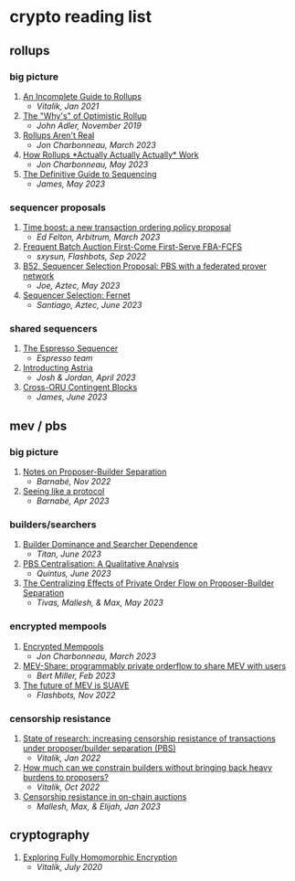 # crypto reading list

## rollups 

### big picture
1. [An Incomplete Guide to Rollups](https://vitalik.ca/general/2021/01/05/rollup.html)
   - _Vitalik, Jan 2021_
2. [The "Why's" of Optimistic Rollup](https://medium.com/@adlerjohn/the-why-s-of-optimistic-rollup-7c6a22cbb61a)
   - _John Adler, November 2019_
3. [Rollups Aren't Real](https://joncharbonneau.substack.com/p/rollups-arent-real)
   - _Jon Charbonneau, March 2023_
4. [How Rollups \*Actually Actually Actually\* Work](https://dba.mirror.xyz/LYUb_Y2huJhNUw_z8ltqui2d6KY8Fc3t_cnSE9rDL_o)
   - _Jon Charbonneau, May 2023_
5. [The Definitive Guide to Sequencing](https://prestwich.substack.com/p/the-definitive-guide-to-sequencing)
   - _James, May 2023_

### sequencer proposals
1. [Time boost: a new transaction ordering policy proposal](https://research.arbitrum.io/t/time-boost-a-new-transaction-ordering-policy-proposal/8173)
   - _Ed Felton, Arbitrum, March 2023_
2. [Frequent Batch Auction First-Come First-Serve FBA-FCFS](https://research.arbitrum.io/t/transaction-ordering-policy/127/2)
   - _sxysun, Flashbots, Sep 2022_
2. [B52, Sequencer Selection Proposal: PBS with a federated prover network](https://discourse.aztec.network/t/proposal-sequencer-selection-b52-pbs-with-a-federated-prover-network/351)
   - _Joe, Aztec, May 2023_
3. [Sequencer Selection: Fernet](https://discourse.aztec.network/t/proposal-sequencer-selection-fernet/533)
   - _Santiago, Aztec, June 2023_

### shared sequencers
1. [The Espresso Sequencer](https://hackmd.io/@EspressoSystems/EspressoSequencer)
   - _Espresso team_
2. [Introducting Astria](https://blog.astria.org/introducing-astria/)
   - _Josh & Jordan, April 2023_
3. [Cross-ORU Contingent Blocks](https://prestwich.substack.com/p/contingency)
   - _James, June 2023_


## mev / pbs

### big picture
1. [Notes on Proposer-Builder Separation](https://barnabe.substack.com/p/pbs)
   - _Barnabé, Nov 2022_
2. [Seeing like a protocol](https://barnabe.substack.com/p/seeing-like-a-protocol)
   - _Barnabé, Apr 2023_

### builders/searchers
1. [Builder Dominance and Searcher Dependence](https://frontier.tech/builder-dominance-and-searcher-dependence)
   - _Titan, June 2023_
2. [PBS Centralisation: A Qualitative Analysis](https://flashbots.notion.site/PBS-Centralisation-A-Qualitative-Analysis-0ba745fb32b94e8db759126d03a358e6?pvs=4)
   - _Quintus, June 2023_
3. [The Centralizing Effects of Private Order Flow on Proposer-Builder Separation](https://arxiv.org/pdf/2305.19150.pdf)
   - _Tivas, Mallesh, & Max, May 2023_
  
### encrypted mempools
1. [Encrypted Mempools](https://joncharbonneau.substack.com/p/encrypted-mempools)
   - _Jon Charbonneau, March 2023_
2. [MEV-Share: programmably private orderflow to share MEV with users](https://collective.flashbots.net/t/mev-share-programmably-private-orderflow-to-share-mev-with-users/1264)
   - _Bert Miller, Feb 2023_
3. [The future of MEV is SUAVE](https://writings.flashbots.net/the-future-of-mev-is-suave/#i-our-journey-so-far)
   - _Flashbots, Nov 2022_

### censorship resistance
1. [State of research: increasing censorship resistance of transactions under proposer/builder separation (PBS)](https://notes.ethereum.org/@vbuterin/pbs_censorship_resistance)
   - _Vitalik, Jan 2022_
2. [How much can we constrain builders without bringing back heavy burdens to proposers?](https://ethresear.ch/t/how-much-can-we-constrain-builders-without-bringing-back-heavy-burdens-to-proposers/13808)
   - _Vitalik, Oct 2022_
4. [Censorship resistance in on-chain auctions](https://arxiv.org/pdf/2301.13321.pdf)
   - _Mallesh, Max, & Elijah, Jan 2023_

## cryptography
1. [Exploring Fully Homomorphic Encryption](https://vitalik.ca/general/2020/07/20/homomorphic.html)
   - _Vitalik, July 2020_
   
